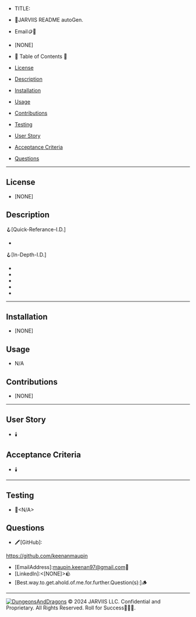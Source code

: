 - TITLE:
- 👑JARVIIS README autoGen.

- Email🪙💸

- [NONE]

- 🧭 Table of Contents 🧭 

- [License](#license)

- [Description](#description)

- [Installation](#installation)

- [Usage](#usage)

- [Contributions](#contributions)

- [Testing](#testing)

- [User Story](#user-story)

- [Acceptance Criteria](#acceptance-criteria)

- [Questions](#questions)



-------------------------------------------------------
## License
- [NONE]
## Description

🪝[Quick-Referance-I.D.] 
- <This project will prompt user questions to create a README with their inputs>

🪝[In-Depth-I.D.] 
- <To be more efficient in creating a professional README so I could be more  so focused on the main point of which ever project I were to be working on. >
- <Make creating a README quicker and less having to go back afterwards to make.>
- <You wont have togo back at the end of your projects completion to create one.>
- <How to properly use node export and utalizing Inquirer> 
- <Personalized JARVIIS prompts and detail>

-------------------------------------------------------
## Installation
- [NONE]
## Usage
- N/A
## Contributions
- [NONE]
-------------------------------------------------------
## User Story
- 🕯️<COPY AND FILL FROM CHALLANGE README>

## Acceptance Criteria
- 🕯️<COPY AND FILL FROM CHALLANGE README>
-------------------------------------------------------

## Testing
- 🧪<N/A>

## Questions
- 🖍️[GitHub]:<keenanmaupin> 


https://github.com/keenanmaupin

- [EmailAddress]:<maupin.keenan97@gmail.com>🍄
- [LinkedIn]:<[NONE]>🪨
- [Best.way.to.get.ahold.of.me.for.further.Question(s):]<Email>🪵

---

[![DungeonsAndDragons](https://cdn3.emoji.gg/emojis/2932-dungeonsanddragons.gif)](https://emoji.gg/emoji/2932-dungeonsanddragons)
© 2024 JARVIIS LLC. Confidential and Proprietary. All Rights Reserved. Roll for Success🧙🏾‍♂️.